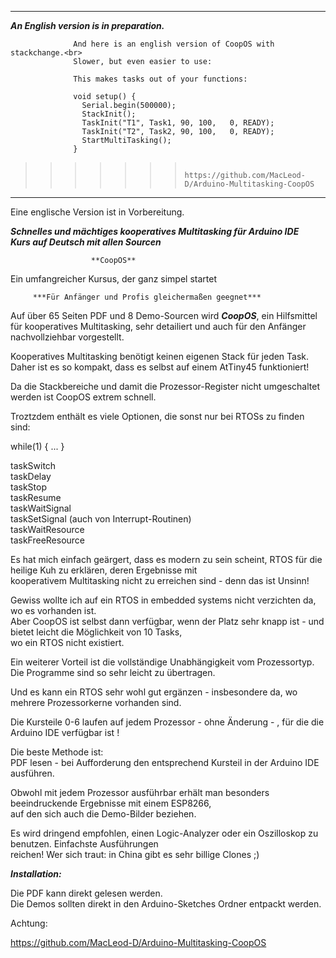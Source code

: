 -----------------------------------------------------
***An English version is in preparation.***  <br>

                  And here is an english version of CoopOS with stackchange.<br>
                  Slower, but even easier to use:
                  
                  This makes tasks out of your functions:

                  void setup() {
                    Serial.begin(500000);
                    StackInit();
                    TaskInit("T1", Task1, 90, 100,   0, READY);
                    TaskInit("T2", Task2, 90, 100,   0, READY);
                    StartMultiTasking();
                  }

>>>>>>>           https://github.com/MacLeod-D/Arduino-Multitasking-CoopOS

-----------------------------------------------------



Eine englische Version ist in Vorbereitung.


***Schnelles und mächtiges kooperatives Multitasking für Arduino IDE   
              Kurs auf Deutsch mit allen Sourcen***   
              
                      **CoopOS**
                      
Ein umfangreicher Kursus, der ganz simpel startet
                     
         ***Für Anfänger und Profis gleichermaßen geegnet***


Auf über 65 Seiten PDF und 8 Demo-Sourcen wird ***CoopOS***, ein Hilfsmittel für kooperatives Multitasking, sehr detailiert und auch für den Anfänger nachvollziehbar vorgestellt.   

Kooperatives Multitasking benötigt keinen eigenen Stack für jeden Task. Daher ist es so kompakt, dass es selbst auf einem AtTiny45 funktioniert!   

Da die Stackbereiche und damit die Prozessor-Register nicht umgeschaltet werden ist CoopOS extrem schnell.   

Troztzdem enthält es viele Optionen, die sonst nur bei RTOSs zu finden sind:   

while(1) {
    ...
}

taskSwitch   
taskDelay   
taskStop   
taskResume   
taskWaitSignal   
taskSetSignal (auch von Interrupt-Routinen)   
taskWaitResource   
taskFreeResource   

Es hat mich einfach geärgert, dass es modern zu sein scheint, RTOS für die heilige Kuh zu erklären, deren Ergebnisse mit   
kooperativem Multitasking nicht zu erreichen sind - denn das ist Unsinn!   

Gewiss wollte ich auf ein RTOS in embedded systems nicht verzichten  da, wo es vorhanden ist.   
Aber CoopOS ist selbst dann verfügbar, wenn der Platz sehr knapp ist - und bietet leicht die Möglichkeit von 10 Tasks,   
wo ein RTOS nicht existiert.   

Ein weiterer Vorteil ist die vollständige Unabhängigkeit vom Prozessortyp.   
Die Programme sind so sehr leicht zu übertragen.   

Und es kann ein RTOS sehr wohl gut ergänzen - insbesondere da, wo mehrere Prozessorkerne vorhanden sind.   

Die Kursteile 0-6 laufen auf jedem Prozessor - ohne Änderung - , für die die Arduino IDE verfügbar ist !   

Die beste Methode ist:   
PDF lesen - bei Aufforderung den entsprechend Kursteil in der Arduino IDE ausführen.   

Obwohl mit jedem Prozessor ausführbar erhält man besonders beeindruckende Ergebnisse mit einem ESP8266,   
auf den sich auch die Demo-Bilder beziehen.   

Es wird dringend empfohlen, einen Logic-Analyzer oder ein Oszilloskop zu benutzen. Einfachste Ausführungen   
reichen! Wer sich traut: in China gibt es sehr billige Clones ;)

***Installation:***   

Die PDF kann direkt gelesen werden.   
Die Demos sollten direkt in den Arduino-Sketches Ordner entpackt werden.   

Achtung: 

https://github.com/MacLeod-D/Arduino-Multitasking-CoopOS
